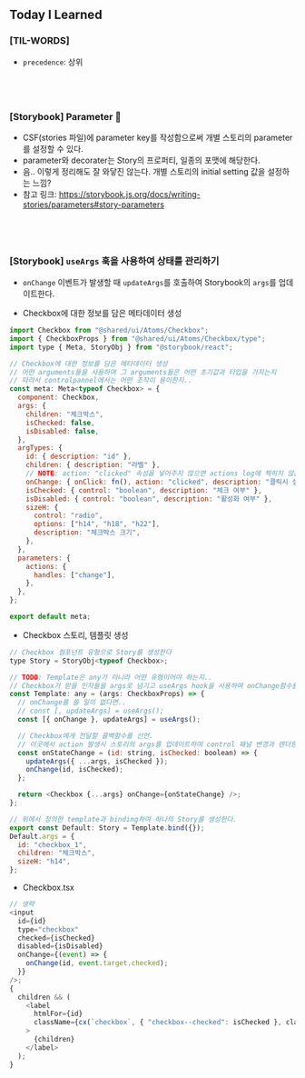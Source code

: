 ## Today I Learned

### [TIL-WORDS]

- `precedence`: 상위

## <br />

### [Storybook] Parameter 🤔

- CSF(stories 파일)에 parameter key를 작성함으로써 개별 스토리의 parameter를 설정할 수 있다.
- parameter와 decorater는 Story의 프로퍼티, 일종의 포맷에 해당한다.
- 음.. 이렇게 정리해도 잘 와닿진 않는다. 개별 스토리의 initial setting 값을 설정하는 느낌?
- 참고 링크: https://storybook.js.org/docs/writing-stories/parameters#story-parameters

## <br />

### [Storybook] `useArgs` 훅을 사용하여 상태를 관리하기

- `onChange` 이벤트가 발생할 때 `updateArgs`를 호출하여 Storybook의 `args`를 업데이트한다.

- Checkbox에 대한 정보를 담은 메타데이터 생성

```javascript
import Checkbox from "@shared/ui/Atoms/Checkbox";
import { CheckboxProps } from "@shared/ui/Atoms/Checkbox/type";
import type { Meta, StoryObj } from "@storybook/react";

// Checkbox에 대한 정보를 담은 메타데이터 생성
// 어떤 arguments들을 사용하며 그 arguments들은 어떤 초기값과 타입을 가지는지
// 따라서 controlpannel에서는 어떤 조작이 용이한지..
const meta: Meta<typeof Checkbox> = {
  component: Checkbox,
  args: {
    children: "체크박스",
    isChecked: false,
    isDisabled: false,
  },
  argTypes: {
    id: { description: "id" },
    children: { description: "라벨" },
    // NOTE: action: "clicked" 속성을 넣어주지 않으면 actions log에 찍히지 않는다. 그리고.. onClick: fn()의 역할이 무엇인지 아직 잘 모르겠다 ㅜ,ㅜ
    onChange: { onClick: fn(), action: "clicked", description: "클릭시 실행할 콜백함수" },
    isChecked: { control: "boolean", description: "체크 여부" },
    isDisabled: { control: "boolean", description: "활성화 여부" },
    sizeH: {
      control: "radio",
      options: ["h14", "h18", "h22"],
      description: "체크박스 크기",
    },
  },
  parameters: {
    actions: {
      handles: ["change"],
    },
  },
};

export default meta;
```

- Checkbox 스토리, 템플릿 생성

```javascript
// Checkbox 컴포넌트 유형으로 Story를 생성한다
type Story = StoryObj<typeof Checkbox>;

// TODO: Template은 any가 아니라 어떤 유형이어야 하는지..
// Checkbox가 받을 인자들을 args로 넘기고 useArgs hook을 사용하여 onChange함수를 구조 분해 할당으로 가져오고, storybook에서 사용하는 args를 업데이트하는 함수를 가져온다.
const Template: any = (args: CheckboxProps) => {
  // onChange를 쓸 일이 없다면..
  // const [, updateArgs] = useArgs();
  const [{ onChange }, updateArgs] = useArgs();

  // Checkbox에게 전달할 콜백함수를 선언.
  // 이곳에서 action 발생시 스토리의 args를 업데이트하여 control 패널 변경과 렌더링에 영향을 주는 state 상태를 함께 변경한다. = 연동
  const onStateChange = (id: string, isChecked: boolean) => {
    updateArgs({ ...args, isChecked });
    onChange(id, isChecked);
  };

  return <Checkbox {...args} onChange={onStateChange} />;
};

// 위에서 정의한 template과 binding하여 하나의 Story를 생성한다.
export const Default: Story = Template.bind({});
Default.args = {
  id: "checkbox_1",
  children: "체크박스",
  sizeH: "h14",
};
```

- Checkbox.tsx

```javascript
// 생략
<input
  id={id}
  type="checkbox"
  checked={isChecked}
  disabled={isDisabled}
  onChange={(event) => {
    onChange(id, event.target.checked);
  }}
/>;
{
  children && (
    <label
      htmlFor={id}
      className={cx(`checkbox`, { "checkbox--checked": isChecked }, className)}
    >
      {children}
    </label>
  );
}
```

